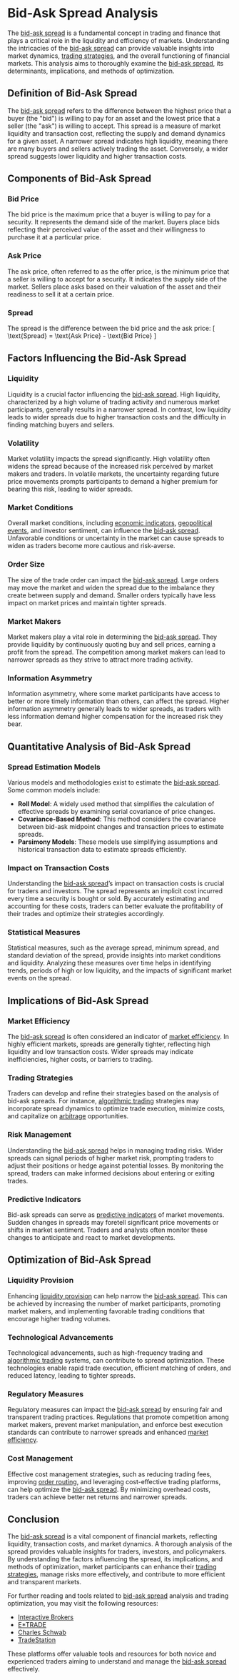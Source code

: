 # Bid-Ask Spread Analysis

The [bid-ask spread](../b/bid-ask_spread.md) is a fundamental concept in trading and finance that plays a critical role in the liquidity and efficiency of markets. Understanding the intricacies of the [bid-ask spread](../b/bid-ask_spread.md) can provide valuable insights into market dynamics, [trading strategies](../t/trading_strategies.md), and the overall functioning of financial markets. This analysis aims to thoroughly examine the [bid-ask spread](../b/bid-ask_spread.md), its determinants, implications, and methods of optimization.

## Definition of Bid-Ask Spread

The [bid-ask spread](../b/bid-ask_spread.md) refers to the difference between the highest price that a buyer (the "bid") is willing to pay for an asset and the lowest price that a seller (the "ask") is willing to accept. This spread is a measure of market liquidity and transaction cost, reflecting the supply and demand dynamics for a given asset. A narrower spread indicates high liquidity, meaning there are many buyers and sellers actively trading the asset. Conversely, a wider spread suggests lower liquidity and higher transaction costs. 

## Components of Bid-Ask Spread

### Bid Price
The bid price is the maximum price that a buyer is willing to pay for a security. It represents the demand side of the market. Buyers place bids reflecting their perceived value of the asset and their willingness to purchase it at a particular price.

### Ask Price
The ask price, often referred to as the offer price, is the minimum price that a seller is willing to accept for a security. It indicates the supply side of the market. Sellers place asks based on their valuation of the asset and their readiness to sell it at a certain price.

### Spread
The spread is the difference between the bid price and the ask price:
\[ \text{Spread} = \text{Ask Price} - \text{Bid Price} \]

## Factors Influencing the Bid-Ask Spread

### Liquidity
Liquidity is a crucial factor influencing the [bid-ask spread](../b/bid-ask_spread.md). High liquidity, characterized by a high volume of trading activity and numerous market participants, generally results in a narrower spread. In contrast, low liquidity leads to wider spreads due to higher transaction costs and the difficulty in finding matching buyers and sellers.

### Volatility
Market volatility impacts the spread significantly. High volatility often widens the spread because of the increased risk perceived by market makers and traders. In volatile markets, the uncertainty regarding future price movements prompts participants to demand a higher premium for bearing this risk, leading to wider spreads.

### Market Conditions
Overall market conditions, including [economic indicators](../e/economic_indicators.md), [geopolitical events](../g/geopolitical_events.md), and investor sentiment, can influence the [bid-ask spread](../b/bid-ask_spread.md). Unfavorable conditions or uncertainty in the market can cause spreads to widen as traders become more cautious and risk-averse.

### Order Size
The size of the trade order can impact the [bid-ask spread](../b/bid-ask_spread.md). Large orders may move the market and widen the spread due to the imbalance they create between supply and demand. Smaller orders typically have less impact on market prices and maintain tighter spreads.

### Market Makers
Market makers play a vital role in determining the [bid-ask spread](../b/bid-ask_spread.md). They provide liquidity by continuously quoting buy and sell prices, earning a profit from the spread. The competition among market makers can lead to narrower spreads as they strive to attract more trading activity.

### Information Asymmetry
Information asymmetry, where some market participants have access to better or more timely information than others, can affect the spread. Higher information asymmetry generally leads to wider spreads, as traders with less information demand higher compensation for the increased risk they bear.

## Quantitative Analysis of Bid-Ask Spread

### Spread Estimation Models
Various models and methodologies exist to estimate the [bid-ask spread](../b/bid-ask_spread.md). Some common models include:

- **Roll Model**: A widely used method that simplifies the calculation of effective spreads by examining serial covariance of price changes.
- **Covariance-Based Method**: This method considers the covariance between bid-ask midpoint changes and transaction prices to estimate spreads.
- **Parsimony Models**: These models use simplifying assumptions and historical transaction data to estimate spreads efficiently.

### Impact on Transaction Costs
Understanding the [bid-ask spread](../b/bid-ask_spread.md)’s impact on transaction costs is crucial for traders and investors. The spread represents an implicit cost incurred every time a security is bought or sold. By accurately estimating and accounting for these costs, traders can better evaluate the profitability of their trades and optimize their strategies accordingly.

### Statistical Measures
Statistical measures, such as the average spread, minimum spread, and standard deviation of the spread, provide insights into market conditions and liquidity. Analyzing these measures over time helps in identifying trends, periods of high or low liquidity, and the impacts of significant market events on the spread.

## Implications of Bid-Ask Spread

### Market Efficiency
The [bid-ask spread](../b/bid-ask_spread.md) is often considered an indicator of [market efficiency](../m/market_efficiency.md). In highly efficient markets, spreads are generally tighter, reflecting high liquidity and low transaction costs. Wider spreads may indicate inefficiencies, higher costs, or barriers to trading.

### Trading Strategies
Traders can develop and refine their strategies based on the analysis of bid-ask spreads. For instance, [algorithmic trading](../a/algorithmic_trading.md) strategies may incorporate spread dynamics to optimize trade execution, minimize costs, and capitalize on [arbitrage](../a/arbitrage.md) opportunities.

### Risk Management
Understanding the [bid-ask spread](../b/bid-ask_spread.md) helps in managing trading risks. Wider spreads can signal periods of higher market risk, prompting traders to adjust their positions or hedge against potential losses. By monitoring the spread, traders can make informed decisions about entering or exiting trades.

### Predictive Indicators
Bid-ask spreads can serve as [predictive indicators](../p/predictive_indicators.md) of market movements. Sudden changes in spreads may foretell significant price movements or shifts in market sentiment. Traders and analysts often monitor these changes to anticipate and react to market developments.

## Optimization of Bid-Ask Spread

### Liquidity Provision
Enhancing [liquidity provision](../l/liquidity_provision.md) can help narrow the [bid-ask spread](../b/bid-ask_spread.md). This can be achieved by increasing the number of market participants, promoting market makers, and implementing favorable trading conditions that encourage higher trading volumes.

### Technological Advancements
Technological advancements, such as high-frequency trading and [algorithmic trading](../a/algorithmic_trading.md) systems, can contribute to spread optimization. These technologies enable rapid trade execution, efficient matching of orders, and reduced latency, leading to tighter spreads.

### Regulatory Measures
Regulatory measures can impact the [bid-ask spread](../b/bid-ask_spread.md) by ensuring fair and transparent trading practices. Regulations that promote competition among market makers, prevent market manipulation, and enforce best execution standards can contribute to narrower spreads and enhanced [market efficiency](../m/market_efficiency.md).

### Cost Management
Effective cost management strategies, such as reducing trading fees, improving [order routing](../o/order_routing.md), and leveraging cost-effective trading platforms, can help optimize the [bid-ask spread](../b/bid-ask_spread.md). By minimizing overhead costs, traders can achieve better net returns and narrower spreads.

## Conclusion

The [bid-ask spread](../b/bid-ask_spread.md) is a vital component of financial markets, reflecting liquidity, transaction costs, and market dynamics. A thorough analysis of the spread provides valuable insights for traders, investors, and policymakers. By understanding the factors influencing the spread, its implications, and methods of optimization, market participants can enhance their [trading strategies](../t/trading_strategies.md), manage risks more effectively, and contribute to more efficient and transparent markets.

For further reading and tools related to [bid-ask spread](../b/bid-ask_spread.md) analysis and trading optimization, you may visit the following resources:

- [Interactive Brokers](https://www.interactivebrokers.com/)
- [E*TRADE](https://us.etrade.com/)
- [Charles Schwab](https://www.schwab.com/)
- [TradeStation](https://www.tradestation.com/)

These platforms offer valuable tools and resources for both novice and experienced traders aiming to understand and manage the [bid-ask spread](../b/bid-ask_spread.md) effectively.